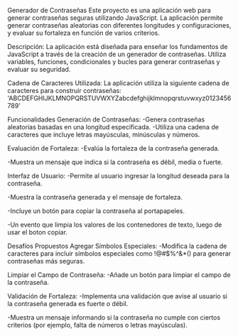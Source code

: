 Generador de Contraseñas
Este proyecto es una aplicación web para generar contraseñas seguras utilizando JavaScript. La aplicación permite generar contraseñas aleatorias con diferentes longitudes y configuraciones, y evaluar su fortaleza en función de varios criterios.

Descripción:
La aplicación está diseñada para enseñar los fundamentos de JavaScript a través de la creación de un generador de contraseñas. Utiliza variables, funciones, condicionales y bucles para generar contraseñas y evaluar su seguridad.

Cadena de Caracteres Utilizada:
La aplicación utiliza la siguiente cadena de caracteres para construir contraseñas:
'ABCDEFGHIJKLMNOPQRSTUVWXYZabcdefghijklmnopqrstuvwxyz0123456789'

Funcionalidades
Generación de Contraseñas:
-Genera contraseñas aleatorias basadas en una longitud especificada. -Utiliza una cadena de caracteres que incluye letras mayúsculas, minúsculas y números.

Evaluación de Fortaleza:
-Evalúa la fortaleza de la contraseña generada.

-Muestra un mensaje que indica si la contraseña es débil, media o fuerte.

Interfaz de Usuario:
-Permite al usuario ingresar la longitud deseada para la contraseña.

-Muestra la contraseña generada y el mensaje de fortaleza.

-Incluye un botón para copiar la contraseña al portapapeles.

-Un evento que limpia los valores de los contenedores de texto, luego de usar el boton copiar.

Desafíos Propuestos
Agregar Símbolos Especiales:
-Modifica la cadena de caracteres para incluir símbolos especiales como !@#$%^&*() para generar contraseñas más seguras.

Limpiar el Campo de Contraseña:
-Añade un botón para limpiar el campo de la contraseña.

Validación de Fortaleza:
-Implementa una validación que avise al usuario si la contraseña generada es fuerte o débil.

-Muestra un mensaje informando si la contraseña no cumple con ciertos criterios (por ejemplo, falta de números o letras mayúsculas).
